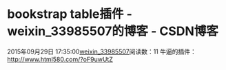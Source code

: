 # bookstrap table插件 - weixin_33985507的博客 - CSDN博客
2015年09月29日 17:35:00[weixin_33985507](https://me.csdn.net/weixin_33985507)阅读数：11
牛逼的插件：
http://www.html580.com/?oF9uwUtZ
